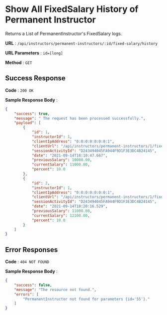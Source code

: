 # Show All FixedSalary History of Permanent Instructor

Returns a List of PermanentInstructor's FixedSalary logs.

**URL** : `/api/instructors/permanent-instructors/:id/fixed-salary/history`

**URL Parameters** : `id=[long]`

**Method** : `GET`

## Success Response

**Code** : `200 OK`

**Sample Response Body** :

```json
{
    "success": true,
    "message": " The request has been processed successfully.",
    "payload": [
        {
            "id": 1,
            "instructorId": 1,
            "clientIpAddress": "0:0:0:0:0:0:0:1",
            "clientUrl": "/api/instructors/permanent-instructors/1/fixed-salary/10",
            "sessionActivityId": "D243494045FA944F9D1F3E3DC4B24145",
            "date": "2021-09-14T18:10:47.667",
            "previousSalary": 10000.00,
            "currentSalary": 11000.00,
            "percent": 10.0
        },
        {
            "id": 2,
            "instructorId": 1,
            "clientIpAddress": "0:0:0:0:0:0:0:1",
            "clientUrl": "/api/instructors/permanent-instructors/1/fixed-salary/10",
            "sessionActivityId": "D243494045FA944F9D1F3E3DC4B24145",
            "date": "2021-09-14T18:20:16.529",
            "previousSalary": 11000.00,
            "currentSalary": 12100.00,
            "percent": 10.0
        }
    ]
}
```

## Error Responses

**Code** : `404 NOT FOUND`

**Sample Response Body** : 
```json
{
    "success": false,
    "message": "The resource not found.",
    "errors": [
        "PermanentInstructor not found for parameters {id='55'}."
    ]
}
```